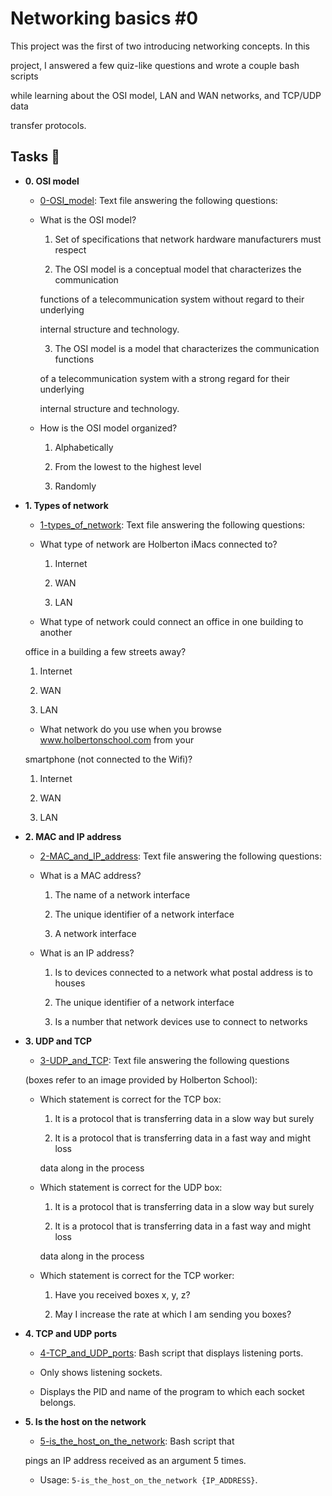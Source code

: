 # Networking basics #0



This project was the first of two introducing networking concepts. In this

project, I answered a few quiz-like questions and wrote a couple bash scripts

while learning about the OSI model, LAN and WAN networks, and TCP/UDP data

transfer protocols.



## Tasks :page_with_curl:



* **0. OSI model**

  * [0-OSI_model](./0-OSI_model): Text file answering the following questions:

  * What is the OSI model?

    1. Set of specifications that network hardware manufacturers must respect

    2. The OSI model is a conceptual model that characterizes the communication

    functions of a telecommunication system without regard to their underlying

    internal structure and technology.

    3. The OSI model is a model that characterizes the communication functions

    of a telecommunication system with a strong regard for their underlying

    internal structure and technology.

  * How is the OSI model organized?

    1. Alphabetically

    2. From the lowest to the highest level

    3. Randomly



* **1. Types of network**

  * [1-types_of_network](./1-types_of_network): Text file answering the following questions:

  * What type of network are Holberton iMacs connected to?

    1. Internet

    2. WAN

    3. LAN

  * What type of network could connect an office in one building to another

  office in a building a few streets away?

    1. Internet

    2. WAN

    3. LAN

  * What network do you use when you browse www.holbertonschool.com from your

  smartphone (not connected to the Wifi)?

    1. Internet

    2. WAN

    3. LAN



* **2. MAC and IP address**

  * [2-MAC_and_IP_address](./2-MAC_and_IP_address): Text file answering the following questions:

  * What is a MAC address?

    1. The name of a network interface

    2. The unique identifier of a network interface

    3. A network interface

  * What is an IP address?

    1. Is to devices connected to a network what postal address is to houses

    2. The unique identifier of a network interface

    3. Is a number that network devices use to connect to networks



* **3. UDP and TCP**

  * [3-UDP_and_TCP](./3-UDP_and_TCP): Text file answering the following questions

  (boxes refer to an image provided by Holberton School):

  * Which statement is correct for the TCP box:

    1. It is a protocol that is transferring data in a slow way but surely

    2. It is a protocol that is transferring data in a fast way and might loss

    data along in the process

  * Which statement is correct for the UDP box:

    1. It is a protocol that is transferring data in a slow way but surely

    2. It is a protocol that is transferring data in a fast way and might loss

    data along in the process

  * Which statement is correct for the TCP worker:

    1. Have you received boxes x, y, z?

    2. May I increase the rate at which I am sending you boxes?



* **4. TCP and UDP ports**

  * [4-TCP_and_UDP_ports](./4-TCP_and_UDP_ports): Bash script that displays listening ports.

  * Only shows listening sockets.

  * Displays the PID and name of the program to which each socket belongs.



* **5. Is the host on the network**

  * [5-is_the_host_on_the_network](./5-is_the_host_on_the_network): Bash script that

  pings an IP address received as an argument 5 times.

  * Usage: `5-is_the_host_on_the_network {IP_ADDRESS}`.
